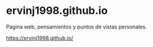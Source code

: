# ervinj1998.github.io
Pagina web, pensamientos y puntos de vistas personales.


https://ervinj1998.github.io/
